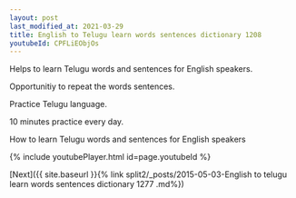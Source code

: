 ```yaml
---
layout: post
last_modified_at: 2021-03-29
title: English to Telugu learn words sentences dictionary 1208 
youtubeId: CPFLiEObjOs
---
```

 
 
Helps to learn Telugu words and sentences for English speakers.

Opportunitiy to repeat the words sentences. 

Practice Telugu language. 
 
10 minutes practice every day. 
 
How to learn Telugu words and sentences for English speakers 
 
{% include youtubePlayer.html id=page.youtubeId %}
 
 
[Next]({{ site.baseurl }}{% link  split2/_posts/2015-05-03-English to telugu learn words sentences dictionary 1277 .md%})
 
